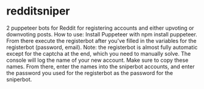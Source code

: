 # redditsniper
2 puppeteer bots for Reddit for registering accounts and either upvoting or downvoting posts.
How to use:
Install Puppeteer with npm install puppeteer. 
From there execute the registerbot after you've filled in the variables for the registerbot (password, email). Note: the registerbot is almost fully automatic except for the captcha at the end, which you need to manually solve. The console will log the name of your new account. Make sure to copy these names.
From there, enter the names into the sniperbot accounts, and enter the password you used for the registerbot as the password for the sniperbot.
